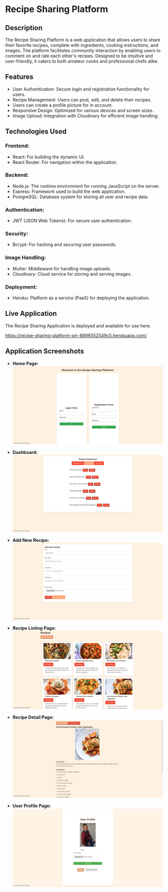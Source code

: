 # Recipe Sharing Platform

## Description
The Recipe Sharing Platform is a web application that allows users to share their favorite recipes, complete with ingredients, cooking instructions, and images. The platform facilitates community interaction by enabling users to comment on and rate each other's recipes. Designed to be intuitive and user-friendly, it caters to both amateur cooks and professional chefs alike.

## Features

* User Authentication: Secure login and registration functionality for users.
* Recipe Management: Users can post, edit, and delete their recipes.
* Users can create a profile picture for in account.
* Responsive Design: Optimized for various devices and screen sizes.
* Image Upload: Integration with Cloudinary for efficient image handling.

## Technologies Used

### Frontend:

* React: For building the dynamic UI.
* React Router: For navigation within the application.

### Backend:

* Node.js: The runtime environment for running JavaScript on the server.
* Express: Framework used to build the web application.
* PostgreSQL: Database system for storing all user and recipe data.

### Authentication:

* JWT (JSON Web Tokens): For secure user authentication.

### Security:

* Bcrypt: For hashing and securing user passwords.

### Image Handling:

* Multer: Middleware for handling image uploads.
* Cloudinary: Cloud service for storing and serving images.

### Deployment:

* Heroku: Platform as a service (PaaS) for deploying the application.

## Live Application

The Recipe Sharing Application is deployed and available for use here:

https://recipe-sharing-platform-sm-8996552549c5.herokuapp.com/

## Application Screenshots

* **Home Page:**
  ![Home Page](Screenshots/Recipe-Sharing-Platform-Homepage.png)

* **Dashboard:**
  ![Dashboard](Screenshots/Recipe-Sharing-%20Platform-Dashboard.png)

* **Add New Recipe:**
  ![Add New Recipe](Screenshots/Recipe-Sharing-Platform-Add-Recipe-Page.png)

* **Recipe Listing Page:**
  ![Recipe Listing Page](Screenshots/Recipe-Sharing-Platform-RecipeListing%20Page.png)

* **Recipe Detail Page:**
  ![Recipe Detail Page](Screenshots/Recipe-Sharing-Platform-Recipe-Detail-Page.png)

* **User Profile Page:**
  ![User Profile Page](Screenshots/Recipe-Sharing-Platform-UserProfile%20Page.jpg)
